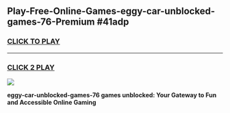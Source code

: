 
## Play-Free-Online-Games-eggy-car-unblocked-games-76-Premium #41adp
<h3>
<a href="https://premium.freeplayer.one?title=eggy-car-unblocked-games-76&ref=8M">CLICK TO PLAY</a></h3>
<hr>

<h3>
<a href="https://premium.freeplayer.one?title=eggy-car-unblocked-games-76&ref=8M">CLICK 2 PLAY</a>
  
</h3>

<a href="https://premium.freeplayer.one?title=eggy-car-unblocked-games-76&ref=8M"><img src="https://clearcache.store/games.png"></a>


**eggy-car-unblocked-games-76 games unblocked: Your Gateway to Fun and Accessible Online Gaming**
